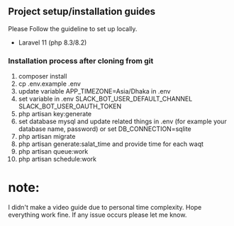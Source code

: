 ## Project setup/installation guides
Please Follow the guideline to set up locally.

- Laravel 11 (php 8.3/8.2)

### Installation process after cloning from git

1. composer install
2. cp .env.example .env
3. update variable APP_TIMEZONE=Asia/Dhaka in .env
4. set variable in .env
   SLACK_BOT_USER_DEFAULT_CHANNEL
   SLACK_BOT_USER_OAUTH_TOKEN
5. php artisan key:generate
6. set database mysql and update related things in .env (for example your database name, password) or set DB_CONNECTION=sqlite
7. php artisan migrate
8. php artisan generate:salat_time and provide time for each waqt
9. php artisan queue:work
10. php artisan schedule:work

# note:
I didn't make a video guide due to personal time complexity.
Hope everything work fine. If any issue occurs please let me know.

